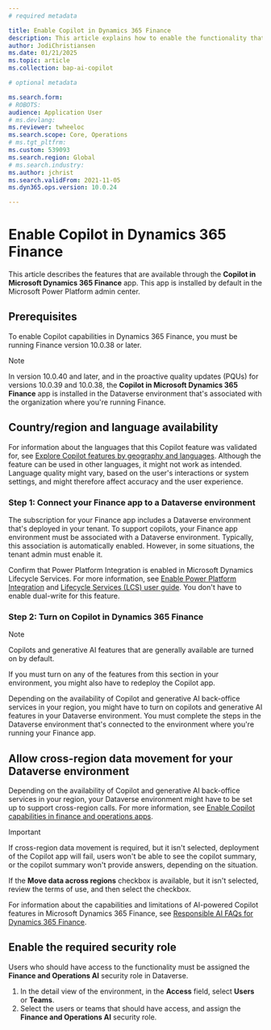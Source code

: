 ```yaml
---
# required metadata

title: Enable Copilot in Dynamics 365 Finance
description: This article explains how to enable the functionality that's related to Microsoft Copilot in Dynamics 365 Finance. 
author: JodiChristiansen
ms.date: 01/21/2025
ms.topic: article
ms.collection: bap-ai-copilot

# optional metadata

ms.search.form:  
# ROBOTS: 
audience: Application User
# ms.devlang: 
ms.reviewer: twheeloc
ms.search.scope: Core, Operations
# ms.tgt_pltfrm: 
ms.custom: 539093
ms.search.region: Global
# ms.search.industry: 
ms.author: jchrist
ms.search.validFrom: 2021-11-05
ms.dyn365.ops.version: 10.0.24

---
```

# Enable Copilot in Dynamics 365 Finance

This article describes the features that are available through the **Copilot in Microsoft Dynamics 365 Finance** app. This app is installed by default in the Microsoft Power Platform admin center.

## Prerequisites

To enable Copilot capabilities in Dynamics 365 Finance, you must be running Finance version 10.0.38 or later.

> [!NOTE]
> In version 10.0.40 and later, and in the proactive quality updates (PQUs) for versions 10.0.39 and 10.0.38, the **Copilot in Microsoft Dynamics 365 Finance** app is installed in the Dataverse environment that's associated with the organization where you're running Finance.

## Country/region and language availability

For information about the languages that this Copilot feature was validated for, see [Explore Copilot features by geography and languages](https://go.microsoft.com/fwlink/?linkid=2270154). Although the feature can be used in other languages, it might not work as intended. Language quality might vary, based on the user's interactions or system settings, and might therefore affect accuracy and the user experience.

### Step 1: Connect your Finance app to a Dataverse environment

The subscription for your Finance app includes a Dataverse environment that's deployed in your tenant. To support copilots, your Finance app environment must be associated with a Dataverse environment. Typically, this association is automatically enabled. However, in some situations, the tenant admin must enable it.

Confirm that Power Platform Integration is enabled in Microsoft Dynamics Lifecycle Services. For more information, see [Enable Power Platform Integration](../../fin-ops-core/dev-itpro/power-platform/enable-power-platform-integration.md) and [Lifecycle Services (LCS) user guide](../../fin-ops-core/dev-itpro/lifecycle-services/lcs-user-guide.md). You don't have to enable dual-write for this feature.

### Step 2: Turn on Copilot in Dynamics 365 Finance

> [!NOTE]
> Copilots and generative AI features that are generally available are turned on by default.

If you must turn on any of the features from this section in your environment, you might also have to redeploy the Copilot app.

Depending on the availability of Copilot and generative AI back-office services in your region, you might have to turn on copilots and generative AI features in your Dataverse environment. You must complete the steps in the Dataverse environment that's connected to the environment where you're running your Finance app.

## Allow cross-region data movement for your Dataverse environment

Depending on the availability of Copilot and generative AI back-office services in your region, your Dataverse environment might have to be set up to support cross-region calls. For more information, see [Enable Copilot capabilities in finance and operations apps](../../fin-ops-core/dev-itpro/copilot/enable-copilot.md).

> [!IMPORTANT]
> If cross-region data movement is required, but it isn't selected, deployment of the Copilot app will fail, users won't be able to see the copilot summary, or the copilot summary won't provide answers, depending on the situation.

If the **Move data across regions** checkbox is available, but it isn't selected, review the terms of use, and then select the checkbox.

For information about the capabilities and limitations of AI-powered Copilot features in Microsoft Dynamics 365 Finance, see [Responsible AI FAQs for Dynamics 365 Finance](../transparency-note.md).

## Enable the required security role

Users who should have access to the functionality must be assigned the **Finance and Operations AI** security role in Dataverse.

1. In the detail view of the environment, in the **Access** field, select **Users** or **Teams**.
1. Select the users or teams that should have access, and assign the **Finance and Operations AI** security role.
